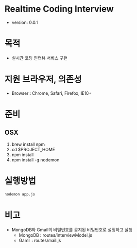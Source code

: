 Realtime Coding Interview
=========================

* version: 0.0.1

# 목적
* 실시간 코딩 인터뷰 서비스 구현

# 지원 브라우저, 의존성
* Browser : Chrome, Safari, Firefox, IE10+

# 준비
## OSX
1. brew install npm
1. cd $PROJECT_HOME
1. npm install
1. npm install -g nodemon 


# 실행방법

```bash
nodemon app.js
```

# 비고

* MongoDB와 Gmail의 비밀번호를 공지된 비밀번호로 설정하고 실행
    * MongoDB : routes/interviewModel.js
    * Gamil : routes/mail.js



